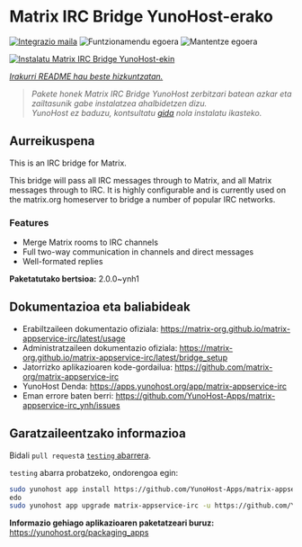 <!--
Ohart ongi: README hau automatikoki sortu da <https://github.com/YunoHost/apps/tree/master/tools/readme_generator>ri esker
EZ editatu eskuz.
-->

# Matrix IRC Bridge YunoHost-erako

[![Integrazio maila](https://dash.yunohost.org/integration/matrix-appservice-irc.svg)](https://dash.yunohost.org/appci/app/matrix-appservice-irc) ![Funtzionamendu egoera](https://ci-apps.yunohost.org/ci/badges/matrix-appservice-irc.status.svg) ![Mantentze egoera](https://ci-apps.yunohost.org/ci/badges/matrix-appservice-irc.maintain.svg)

[![Instalatu Matrix IRC Bridge YunoHost-ekin](https://install-app.yunohost.org/install-with-yunohost.svg)](https://install-app.yunohost.org/?app=matrix-appservice-irc)

*[Irakurri README hau beste hizkuntzatan.](./ALL_README.md)*

> *Pakete honek Matrix IRC Bridge YunoHost zerbitzari batean azkar eta zailtasunik gabe instalatzea ahalbidetzen dizu.*  
> *YunoHost ez baduzu, kontsultatu [gida](https://yunohost.org/install) nola instalatu ikasteko.*

## Aurreikuspena

This is an IRC bridge for Matrix. 

This bridge will pass all IRC messages through to Matrix, and all Matrix messages through to IRC.
It is highly configurable and is currently used on the matrix.org homeserver to bridge a number of popular IRC networks.

### Features

- Merge Matrix rooms to IRC channels
- Full two-way communication in channels and direct messages
- Well-formated replies


**Paketatutako bertsioa:** 2.0.0~ynh1
## Dokumentazioa eta baliabideak

- Erabiltzaileen dokumentazio ofiziala: <https://matrix-org.github.io/matrix-appservice-irc/latest/usage>
- Administratzaileen dokumentazio ofiziala: <https://matrix-org.github.io/matrix-appservice-irc/latest/bridge_setup>
- Jatorrizko aplikazioaren kode-gordailua: <https://github.com/matrix-org/matrix-appservice-irc>
- YunoHost Denda: <https://apps.yunohost.org/app/matrix-appservice-irc>
- Eman errore baten berri: <https://github.com/YunoHost-Apps/matrix-appservice-irc_ynh/issues>

## Garatzaileentzako informazioa

Bidali `pull request`a [`testing` abarrera](https://github.com/YunoHost-Apps/matrix-appservice-irc_ynh/tree/testing).

`testing` abarra probatzeko, ondorengoa egin:

```bash
sudo yunohost app install https://github.com/YunoHost-Apps/matrix-appservice-irc_ynh/tree/testing --debug
edo
sudo yunohost app upgrade matrix-appservice-irc -u https://github.com/YunoHost-Apps/matrix-appservice-irc_ynh/tree/testing --debug
```

**Informazio gehiago aplikazioaren paketatzeari buruz:** <https://yunohost.org/packaging_apps>
